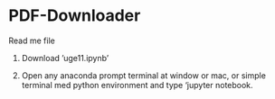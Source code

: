 # PDF-Downloader

Read me file


1)	 Download ’uge11.ipynb’



2)	Open any anaconda prompt terminal at window or mac, or simple terminal med python environment and type ‘jupyter notebook.



